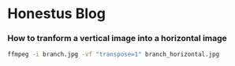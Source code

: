 # Honestus Blog

### How to tranform a vertical image into a horizontal image

```bash
ffmpeg -i branch.jpg -vf "transpose=1" branch_horizontal.jpg
```
